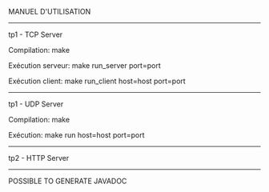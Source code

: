 MANUEL D'UTILISATION


________________________________

tp1 - TCP Server

Compilation: make

Exécution serveur: make run_server port=port

Exécution client: make run_client host=host port=port
________________________________

tp1 - UDP Server

Compilation: make

Exécution: make run host=host port=port

________________________________

tp2 - HTTP Server


________________________________

POSSIBLE TO GENERATE JAVADOC
